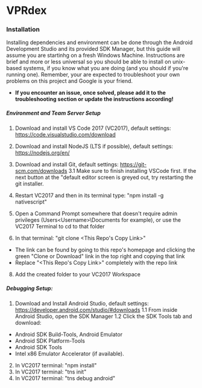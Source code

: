 # VPRdex

### Installation
  Installing dependencies and environment can be done through the Android Development Studio and its provided SDK Manager, but this guide will assume you are startinhg on a fresh Windows Machine. Instructions are brief and more or less universal so you should be able to install on unix-based systems, if you know what you are doing (and you should if you're running one). Remember, your are expected to troubleshoot your own problems on this project and Google is your friend. 
  
 - **If you encounter an issue, once solved, please add it to the troubleshooting section or update the instructions according!**
  
##### Environment and Team Server Setup
1. Download and install VS Code 2017 (VC2017), default settings: https://code.visualstudio.com/download
2. Download and install NodeJS (LTS if possible), default settings: https://nodejs.org/en/
3. Download and install Git, default settings: https://git-scm.com/downloads
3.1 Make sure to finish installing VSCode first. If the next button at the "default editor screen is greyed out, try restarting the git installer.
4. Restart VC2017 and then in its terminal type: "npm install -g nativescript"

5. Open a Command Prompt somewhere that doesn't require admin privileges (Users\<Username>\Documents for example), or use the VC2017 Terminal to cd to that folder
7. In that terminal: "git clone <This Repo's Copy Link>"
 - The link can be found by going to this repo's homepage and clicking the green "Clone or Download" link in the top right and copying that link
  - Replace "<This Repo's Copy Link>" completely with the repo link
8. Add the created folder to your VC2017 Workspace
##### Debugging Setup:
1. Download and Install Android Studio, default settings: https://developer.android.com/studio/#downloads
1.1 From inside Android Studio, open the SDK Manager
1.2 Click the SDK Tools tab and download: 
- Android SDK Build-Tools, Android Emulator
- Android SDK Platform-Tools
- Android SDK Tools
- Intel x86 Emulator Accelerator (if  available).
2. In VC2017 terminal: "npm install"
3. In VC2017 terminal: "tns init"
4. In VC2017 terminal: "tns debug android"
